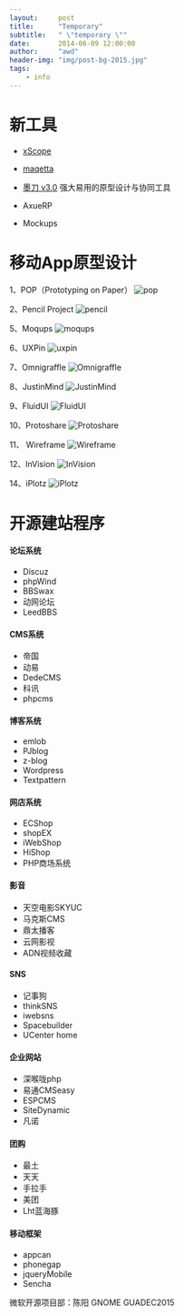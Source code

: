 ```yaml
---
layout:     post
title:      "Temporary"
subtitle:   " \"temporary \""
date:       2014-06-09 12:00:00
author:     "awd"
header-img: "img/post-bg-2015.jpg"
tags:
    - info
---
```





# 新工具

- [xScope](http://xscopeapp.com/)

- [maqetta](http://maqetta.org/)

- [墨刀 v3.0](https://modao.cc/) 强大易用的原型设计与协同工具

- AxueRP
- Mockups


# 移动App原型设计

1、POP（Prototyping on Paper）
![pop](/img/in-post/work-tools-pop.png)

2、Pencil Project 
![pencil](/img/in-post/work-tools-pencil.png)

5、Moqups
![moqups](/img/in-post/work-tools-moqups.png)

6、UXPin
![uxpin](/img/in-post/work-tools-uxpin.png)

7、Omnigraffle
![Omnigraffle](/img/in-post/work-tools-omnigraffle.png)

8、JustinMind
![JustinMind](/img/in-post/work-tools-justinmind.png)

9、FluidUI
![FluidUI](/img/in-post/work-tools-fluidui.png)

10、Protoshare
![Protoshare](/img/in-post/work-tools-protoshare.png)

11、 Wireframe
![Wireframe](/img/in-post/work-tools-wireframe.png)

12、InVision
![InVision](/img/in-post/work-tools-invision.png)

14、iPlotz 
![iPlotz ](/img/in-post/work-tools-iplotz.png)


# 开源建站程序

#### 论坛系统
- Discuz
- phpWind
- BBSwax	
- 动网论坛	
- LeedBBS

#### CMS系统
- 帝国	
- 动易	
- DedeCMS	
- 科讯	
- phpcms

#### 博客系统
- emlob		
- PJblog		
- z-blog		
- Wordpress	
- Textpattern

#### 网店系统
- ECShop	
- shopEX	
- iWebShop	
- HiShop	
- PHP商场系统

#### 影音
- 天空电影SKYUC	
- 马克斯CMS	
- 鼎太播客	
- 云网影视	
- ADN视频收藏

#### SNS
- 记事狗		
- thinkSNS	
- iwebsns	
- Spacebuilder	
- UCenter home

#### 企业网站
- 深喉咙php	
- 易通CMSeasy		
- ESPCMS	
- SiteDynamic	
- 凡诺

#### 团购
- 最土	
- 天天	
- 手拉手	
- 美团	
- Lht蓝海豚

#### 移动框架
- appcan
- phonegap
- jqueryMobile
- Sencha


微软开源项目部：陈阳
GNOME GUADEC2015

